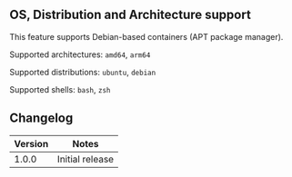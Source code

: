 ## OS, Distribution and Architecture support

This feature supports Debian-based containers (APT package manager).

Supported architectures: `amd64`, `arm64`

Supported distributions: `ubuntu`, `debian`

Supported shells: `bash`, `zsh`

## Changelog

| Version | Notes           |
| ------- | --------------- |
| 1.0.0   | Initial release |
